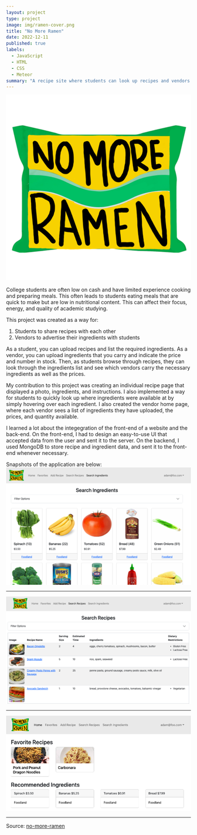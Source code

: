 ```yaml
---
layout: project
type: project
image: img/ramen-cover.png
title: "No More Ramen"
date: 2022-12-11
published: true
labels:
  - JavaScript
  - HTML
  - CSS
  - Meteor
summary: "A recipe site where students can look up recipes and vendors can advertise their ingredients"
---
```


<img class="img-fluid" src="../img/ramen-cover.png">

College students are often low on cash and have limited experience cooking and preparing meals.  This often leads to students eating meals that are quick to make but are low in nutritional content.  This can affect their focus, energy, and quality of academic studying.

This project was created as a way for:
  1) Students to share recipes with each other
  2) Vendors to advertise their ingredients with students

As a student, you can upload recipes and list the required ingredients.  As a vendor, you can upload ingredients that you carry and indicate the price and number in stock.  Then, as students browse through recipes, they can look through the ingredients list and see which vendors carry the necessary ingredients as well as the prices.

My contribution to this project was creating an individual recipe page that displayed a photo, ingredients, and instructions.  I also implemented a way for students to quickly look up where ingredients were available at by simply hovering over each ingredient.  I also created the vendor home page, where each vendor sees a list of ingredients they have uploaded, the prices, and quantity available.

I learned a lot about the integegration of the front-end of a website and the back-end.  On the front-end, I had to design an easy-to-use UI that accepted data from the user and sent it to the server.  On the backend, I used MongoDB to store recipe and ingredient data, and sent it to the front-end whenever necessary.

Snapshots of the application are below:
<img class="img-fluid" src="../img/nomoreramen-sample1.png">
<hr>
<img class="img-fluid" src="../img/nomoreramen-sample2.png">
<hr>
<img class="img-fluid" src="../img/nomoreramen-sample3.png">
<hr>
Source: <a href="https://no-more-ramen.github.io/"><i class="large github icon "></i>no-more-ramen</a>
